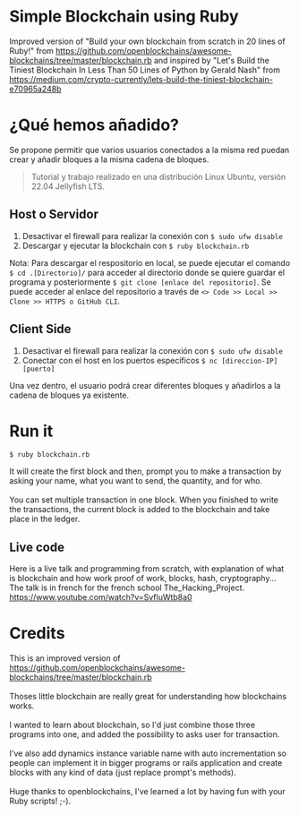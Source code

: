# Simple Blockchain using Ruby
Improved version of "Build your own blockchain from scratch in 20 lines of Ruby!"	from https://github.com/openblockchains/awesome-blockchains/tree/master/blockchain.rb and inspired by "Let's Build the Tiniest Blockchain In Less Than 50 Lines of Python by Gerald Nash" from https://medium.com/crypto-currently/lets-build-the-tiniest-blockchain-e70965a248b
<br>

# ¿Qué hemos añadido?

Se propone permitir que varios usuarios conectados a la misma red puedan crear y añadir bloques a la misma cadena de bloques. 
> Tutorial y trabajo realizado en una distribución Linux Ubuntu, versión 22.04 Jellyfish LTS. 

## Host o Servidor

1) Desactivar el firewall para realizar la conexión con ``` $ sudo ufw disable ```
2) Descargar y ejecutar la blockchain con ``` $ ruby blockchain.rb ```

Nota: Para descargar el respositorio en local, se puede ejecutar el comando ``` $ cd .[Directorio]/ ``` para acceder al directorio donde se quiere guardar el programa y posteriormente ``` $ git clone [enlace del repositorio] ```. Se puede acceder al enlace del repositorio a través de ``` <> Code >> Local >> Clone >> HTTPS o GitHub CLI ```.

## Client Side

1) Desactivar el firewall para realizar la conexión con ``` $ sudo ufw disable ```
2) Conectar con el host en los puertos específicos ``` $ nc [direccion-IP] [puerto]  ```

Una vez dentro, el usuario podrá crear diferentes bloques y añadirlos a la cadena de bloques ya existente.
# Run it

```
$ ruby blockchain.rb
```
It will create the first block and then, prompt you to make a transaction by asking your name, what you want to send, the quantity, and for who. <br><br>
You can set multiple transaction in one block. When you finished to write the transactions, the current block is added to the blockchain and take place in the ledger. <br>

## Live code 

Here is a live talk and programming from scratch, with explanation of what is blockchain and how work proof of work, blocks, hash, cryptography... The talk is in french for the french school The_Hacking_Project. <br>
https://www.youtube.com/watch?v=SvfluWtb8a0



# Credits
This is an improved version of https://github.com/openblockchains/awesome-blockchains/tree/master/blockchain.rb <br><br>
Thoses little blockchain are really great for understanding how blockchains works. <br><br>
I wanted to learn about blockchain, so I'd just combine those three programs into one, and added the possibility to asks user for transaction. <br><br>
I've also add dynamics instance variable name with auto incrementation so people can implement it in bigger programs or rails application and create blocks with any kind of data (just replace prompt's methods).<br><br>
Huge thanks to openblockchains, I've learned a lot by having fun with your Ruby scripts! ;-).